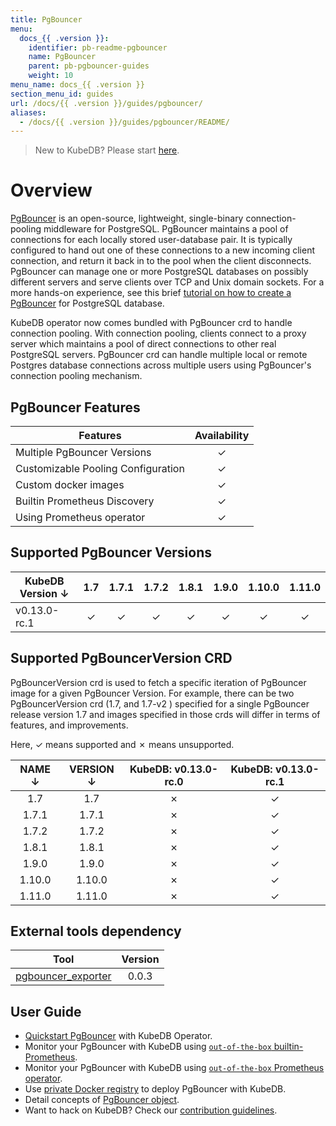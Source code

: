 ```yaml
---
title: PgBouncer
menu:
  docs_{{ .version }}:
    identifier: pb-readme-pgbouncer
    name: PgBouncer
    parent: pb-pgbouncer-guides
    weight: 10
menu_name: docs_{{ .version }}
section_menu_id: guides
url: /docs/{{ .version }}/guides/pgbouncer/
aliases:
  - /docs/{{ .version }}/guides/pgbouncer/README/
---
```


> New to KubeDB? Please start [here](/docs/README.md).
>
# Overview

[PgBouncer](https://pgbouncer.github.io/) is an open-source, lightweight, single-binary connection-pooling middleware for PostgreSQL. PgBouncer maintains a pool of connections for each locally stored user-database pair. It is typically configured to hand out one of these connections to a new incoming client connection, and return it back in to the pool when the client disconnects. PgBouncer can manage one or more PostgreSQL databases on possibly different servers and serve clients over TCP and Unix domain sockets. For a more hands-on experience, see this brief [tutorial on how to create a PgBouncer](https://pgdash.io/blog/pgbouncer-connection-pool.html) for PostgreSQL database.

KubeDB operator now comes bundled with PgBouncer crd to handle connection pooling. With connection pooling, clients connect to a proxy server which maintains a pool of direct connections to other real PostgreSQL servers. PgBouncer crd can handle multiple local or remote Postgres database connections across multiple users using PgBouncer's connection pooling mechanism.

## PgBouncer Features

| Features                           | Availability |
| ---------------------------------- | :----------: |
| Multiple PgBouncer Versions        |   &#10003;   |
| Customizable Pooling Configuration |   &#10003;   |
| Custom docker images               |   &#10003;   |
| Builtin Prometheus Discovery       |   &#10003;   |
| Using Prometheus operator   |   &#10003;   |

## Supported PgBouncer Versions

| KubeDB Version ↓|   1.7  |  1.7.1 |  1.7.2 |  1.8.1 |  1.9.0 |  1.10.0|  1.11.0|
| -------------- | :---:  | :---:  | :----: | :----: | :----: | :----: | :----: |
| v0.13.0-rc.1   |&#10003;|&#10003;|&#10003;|&#10003;|&#10003;|&#10003;|&#10003;|

## Supported PgBouncerVersion CRD
PgBouncerVersion crd is used to fetch a specific iteration of PgBouncer image for a given PgBouncer Version. For example, there can be two PgBouncerVersion crd (1.7, and 1.7-v2 ) specified for a single PgBouncer release version 1.7 and images specified in those crds will differ in terms of features, and improvements.

Here, &#10003; means supported and &#10007; means unsupported.

|   NAME  ↓| VERSION ↓| KubeDB: v0.13.0-rc.0 | KubeDB: v0.13.0-rc.1 |
| :------: | :------: | :------------------: | :------------------: |
|   1.7    |   1.7    |      &#10007;        |       &#10003;       |
|   1.7.1  |  1.7.1   |      &#10007;        |       &#10003;       |
|   1.7.2  |  1.7.2   |      &#10007;        |       &#10003;       |
|   1.8.1  |  1.8.1   |      &#10007;        |       &#10003;       |
|   1.9.0  |  1.9.0   |      &#10007;        |       &#10003;       |
|   1.10.0 |  1.10.0  |      &#10007;        |       &#10003;       |
|   1.11.0 |  1.11.0  |      &#10007;        |       &#10003;       |

## External tools dependency

| Tool                                    | Version |
| --------------------------------------- | :-----: |
| [pgbouncer_exporter](https://github.com/kubedb/pgbouncer_exporter) | 0.0.3  |

## User Guide

- [Quickstart PgBouncer](/docs/guides/pgbouncer/quickstart/quickstart.md) with KubeDB Operator.
- Monitor your PgBouncer with KubeDB using [`out-of-the-box` builtin-Prometheus](/docs/guides/pgbouncer/monitoring/using-builtin-prometheus.md).
- Monitor your PgBouncer with KubeDB using [`out-of-the-box` Prometheus operator](/docs/guides/pgbouncer/monitoring/using-prometheus-operator.md).
- Use [private Docker registry](/docs/guides/pgbouncer/private-registry/using-private-registry.md) to deploy PgBouncer with KubeDB.
- Detail concepts of [PgBouncer object](/docs/guides/pgbouncer/concepts/pgbouncer.md).
- Want to hack on KubeDB? Check our [contribution guidelines](/docs/CONTRIBUTING.md).

